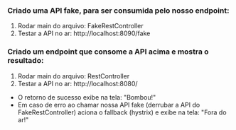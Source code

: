 
### Criado uma API fake, para ser consumida pelo nosso endpoint:
1. Rodar main do arquivo: FakeRestController
2. Testar a API no ar: http://localhost:8090/fake

### Criado um endpoint que consome a API acima e mostra o resultado:
1. Rodar main do arquivo: RestController
2. Testar a API no ar: http://localhost:8080/

  * O retorno de sucesso exibe na tela: "Bombou!"
  * Em caso de erro ao chamar nossa API fake (derrubar a API do FakeRestController) aciona o fallback (hystrix) e exibe na tela: "Fora do ar!"

